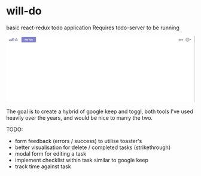 # will-do

basic react-redux todo application
Requires todo-server to be running

![](will-do_intro.gif)

The goal is to create a hybrid of google keep and toggl, both tools I've used heavily over the years, and would be nice to marry the two.

TODO:

-   form feedback (errors / success) to utilise toaster's
-   better visualisation for delete / completed tasks (strikethrough)
-   modal form for editing a task
-   implement checklist within task similar to google keep
-   track time against task

